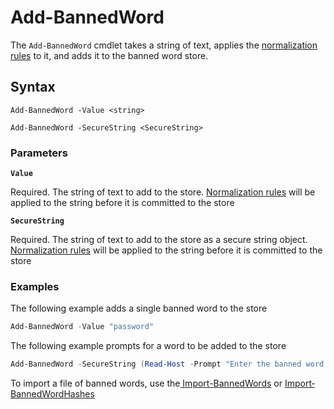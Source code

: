 # Add-BannedWord

The `Add-BannedWord` cmdlet takes a string of text, applies the [normalization rules](../../help-and-support/normalization-rules.md) to it, and adds it to the banned word store.

## Syntax

```
Add-BannedWord -Value <string>

Add-BannedWord -SecureString <SecureString>
```

### Parameters

**`Value`**

Required. The string of text to add to the store. [Normalization rules](../../help-and-support/normalization-rules.md) will be applied to the string before it is committed to the store

**`SecureString`**

Required. The string of text to add to the store as a secure string object.[ Normalization rules](../../help-and-support/normalization-rules.md) will be applied to the string before it is committed to the store

### Examples

The following example adds a single banned word to the store

```powershell
Add-BannedWord -Value "password"
```

The following example prompts for a word to be added to the store

```powershell
Add-BannedWord -SecureString (Read-Host -Prompt "Enter the banned word to add to the store" -AsSecureString)
```

To import a file of banned words, use the[ Import-BannedWords](import-bannedwords.md) or [Import‐BannedWordHashes](import-bannedwordhashes.md)

